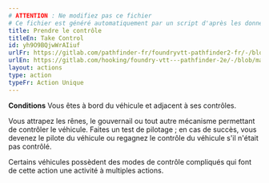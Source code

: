 ```yaml
---
# ATTENTION : Ne modifiez pas ce fichier
# Ce fichier est généré automatiquement par un script d'après les données du module Foundry VTT officiel et de sa traduction
title: Prendre le contrôle
titleEn: Take Control
id: yh9O9BQjwWrAIiuf
urlFr: https://gitlab.com/pathfinder-fr/foundryvtt-pathfinder2-fr/-/blob/master/data/actions/yh9O9BQjwWrAIiuf.htm
urlEn: https://gitlab.com/hooking/foundry-vtt---pathfinder-2e/-/blob/master/packs/data/actions.db/take-control.json
layout: actions
type: action
typeFr: Action Unique
---
```

**Conditions** Vous êtes à bord du véhicule et adjacent à ses contrôles.

Vous attrapez les rênes, le gouvernail ou tout autre mécanisme permettant de contrôler le véhicule. Faites un test de pilotage ; en cas de succès, vous devenez le pilote du véhicule ou regagnez le contrôle du véhicule s'il n'était pas contrôlé.

Certains véhicules possèdent des modes de contrôle compliqués qui font de cette action une activité à multiples actions.
